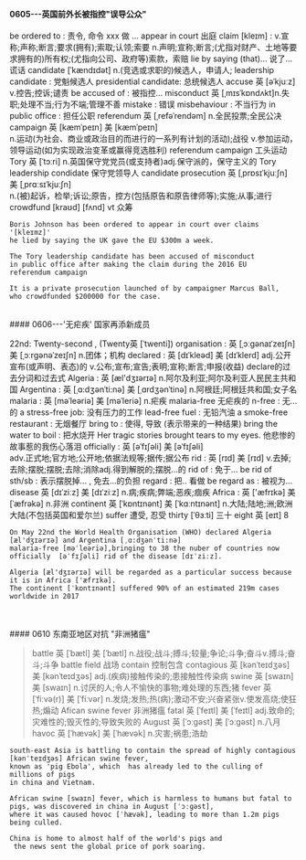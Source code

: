 

#### 0605---英国前外长被指控"误导公众"

> 
be ordered to : 责令, 命令 xxx 做 ...
appear in court  出庭
claim [kleɪm] : v.宣称;声称;断言;要求(拥有);索取;认领;索要
                n.声明;宣称;断言;(尤指对财产、土地等要求拥有的)所有权;(尤指向公司、政府等)索款，索赔
lie by saying (that)... 说了...谎话
candidate [ˈkændɪdət] n.(竞选或求职的)候选人，申请人;
leadership candidate : 党魁候选人
presidential candidate: 总统候选人
accuse 英 [əˈkjuːz] v.控告;控诉;谴责
be accused of : 被指控...
misconduct 英 [ˌmɪsˈkɒndʌkt]n.失职;处理不当;行为不端;管理不善
mistake : 错误
misbehaviour : 不当行为
in public office : 担任公职
referendum 英 [ˌrefəˈrendəm] n.全民投票;全民公决
campaign 英 [kæmˈpeɪn]   美 [kæmˈpeɪn]  
n.运动(为社会、商业或政治目的而进行的一系列有计划的活动);战役
v.参加运动，领导运动(如为实现政治变革或赢得竞选胜利)
referendum campaign 工头运动
Tory 英 [ˈtɔːri] n.英国保守党党员(或支持者)adj.保守派的，保守主义的
Tory leadership condidate 保守党领导人
candidate
prosecution 英 [ˌprɒsɪˈkjuːʃn]   美 [ˌprɑːsɪˈkjuːʃn]  
n.(被)起诉，检举;诉讼;原告，控方(包括原告和原告律师等);实施;从事;进行
crowdfund [kraʊd] [fʌnd] vt 众筹

```
Boris Johnson has been ordered to appear in court over claims '[kleɪmz]'
he lied by saying the UK gave the EU $300m a week.

The Tory leadership candidate has been accused of misconduct 
in public office after making the claim during the 2016 EU 
referendum campaign

It is a private prosecution launched of by campaigner Marcus Ball, 
who crowdfunded $200000 for the case.
```



 


<br>
#### 0606---'无疟疾' 国家再添新成员

> 
22nd: Twenty-second , (Twenty英 [ˈtwenti])
organisation : 英 [ˌɔːɡənaɪˈzeɪʃn]   美 [ˌɔːrɡənəˈzeɪʃn]  n.团体；机构
declared : 英 [dɪˈkleəd]   美 [dɪˈklerd]  adj.公开宣布(或声明、表态)的 v.公布;宣布;宣告;表明;宣称;断言;申报(收益) declare的过去分词和过去式
Algeria : 英 [æl'dʒɪərɪə]  n.阿尔及利亚;阿尔及利亚人民民主共和国
Argentina : 英 [ˌɑ:dʒənˈti:nə]   美 [ˌɑrdʒənˈtinə]  n.阿根廷;阿根廷共和国;女子名
malaria : 英 [məˈleəriə]   美 [məˈleriə]  n.疟疾
malaria-free 无疟疾的
n-free : 无...的
a stress-free job: 没有压力的工作
lead-free fuel : 无铅汽油
a smoke-free restaurant : 无烟餐厅
bring to : 使得, 导致 (表示带来的一种结果)
bring the water to boil : 把水烧开
Her tragic stories brought tears to my eyes. 他悲惨的故事惹的我伤心落泪
officially : 英 [əˈfɪʃəli]   美 [əˈfɪʃəli]  
adv.正式地;官方地;公开地;依据法规等;据传;据公布
rid : 英 [rɪd]   美 [rɪd]  v.去掉;去除;摆脱;摆脱;去除;消除adj.得到解脱的;摆脱…的
rid of : 免于...
be rid of sth/sb  : 表示摆脱掉... , 免去...的负担
regard : 把.. 看做
be regard as : 被视为...
disease 英 [dɪˈziːz]   美 [dɪˈziːz]  n.病;疾病;弊端;恶疾;痼疾
Africa : 英 ['æfrɪkə]   美 [ˈæfrəkə]  n.非洲
continent 英 [ˈkɒntɪnənt]   美 [ˈkɑːntɪnənt]  n.大陆;陆地;洲;欧洲大陆(不包括英国和爱尔兰)
suffer 遭受, 忍受
thirty [ˈθɜːti]  三十
eight 英 [eɪt] 8

```
On May 22nd the World Health Organisation (WHO) declared Algeria [æl'dʒɪərɪə] and Argentina [ˌɑ:dʒənˈti:nə] 
malaria-free [məˈleəriə],bringing to 38 the nuber of countries now officially  [əˈfɪʃəli] rid of the disease [dɪˈziːz].

Algeria [æl'dʒɪərɪə] will be regarded as a particular success because it is in Africa ['æfrɪkə].
The continent [ˈkɒntɪnənt] suffered 90% of an estimated 219m cases worldwide in 2017
```




<br>
<br>
#### 0610 东南亚地区对抗 "非洲猪瘟"


> battle 英 [ˈbætl]  美 [ˈbætl]  n.战役;战斗;搏斗;较量;争论;斗争;奋斗v.搏斗;奋斗;斗争
battle field 战场
contain 控制包含
contagious 英 [kənˈteɪdʒəs]   美 [kənˈteɪdʒəs]  adj.(疾病)接触传染的;患接触性传染病
swine 英 [swaɪn]  美 [swaɪn]  n.讨厌的人;令人不愉快的事物;难处理的东西;猪
fever 英 [ˈfiːvə(r)]   美 [ˈfiːvər]  n.发烧;发热;热(病);激动不安;兴奋紧张v.使发高烧;使狂热;煽动
Afican swine fever 非洲猪瘟
fatal 英 [ˈfeɪtl]   美 [ˈfeɪtl]  adj.致命的;灾难性的;毁灭性的;导致失败的
August 英 [ˈɔːɡəst]   美 [ˈɔːɡəst]  n.八月
havoc 英 [ˈhævək]   美 [ˈhævək]  n.灾害;祸患;浩劫



```
south-east Asia is battling to contain the spread of highly contagious [kənˈteɪdʒəs] African swine fever,
known as 'pig Ebola', which  has already led to the culling of millions of pigs
in china and Vietnam.

African swine [swaɪn] fever, which is harmless to humans but fatal to pigs, was discovered in china in August [ˈɔːɡəst], 
where it was caused hovoc [ˈhævək], leading to more than 1.2m pigs being culled.

China is home to almost half of the world's pigs and
 the news sent the global price of pork soaring.
```









